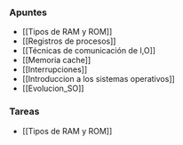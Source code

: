 ### Apuntes

- [[Tipos de RAM y ROM]]
- [[Registros de procesos]]
- [[Técnicas de comunicación de I,O]]
- [[Memoria cache]]
- [[Interrupciones]]
- [[Introduccion a los sistemas operativos]]
- [[Evolucion_SO]]
### Tareas
- [[Tipos de RAM y ROM]]